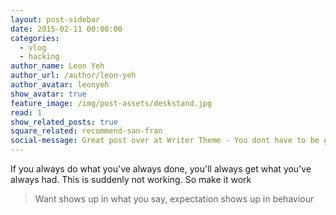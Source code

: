 ```yaml
---
layout: post-sidebar
date: 2015-02-11 00:00:00
categories:
  - vlog
  - hacking
author_name: Leon Yeh
author_url: /author/leon-yeh
author_avatar: leonyeh
show_avatar: true
feature_image: /img/post-assets/deskstand.jpg
read: 1
show_related_posts: true
square_related: recommend-san-fran
social-message: Great post over at Writer Theme - You dont have to be great to get started
---
```



If you always do what you've always done, you'll always get what you've always had. This is suddenly not working. So make it work

> Want shows up in what you say, expectation shows up in behaviour